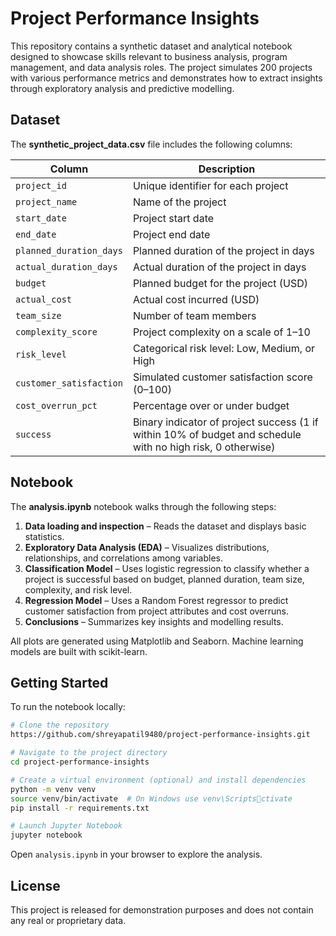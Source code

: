 
# Project Performance Insights

This repository contains a synthetic dataset and analytical notebook designed to showcase skills relevant to business analysis, program management, and data analysis roles. The project simulates 200 projects with various performance metrics and demonstrates how to extract insights through exploratory analysis and predictive modelling.

## Dataset

The **synthetic_project_data.csv** file includes the following columns:

| Column | Description |
| ------ | ----------- |
| `project_id` | Unique identifier for each project |
| `project_name` | Name of the project |
| `start_date` | Project start date |
| `end_date` | Project end date |
| `planned_duration_days` | Planned duration of the project in days |
| `actual_duration_days` | Actual duration of the project in days |
| `budget` | Planned budget for the project (USD) |
| `actual_cost` | Actual cost incurred (USD) |
| `team_size` | Number of team members |
| `complexity_score` | Project complexity on a scale of 1–10 |
| `risk_level` | Categorical risk level: Low, Medium, or High |
| `customer_satisfaction` | Simulated customer satisfaction score (0–100) |
| `cost_overrun_pct` | Percentage over or under budget |
| `success` | Binary indicator of project success (1 if within 10% of budget and schedule with no high risk, 0 otherwise) |

## Notebook

The **analysis.ipynb** notebook walks through the following steps:

1. **Data loading and inspection** – Reads the dataset and displays basic statistics.
2. **Exploratory Data Analysis (EDA)** – Visualizes distributions, relationships, and correlations among variables.
3. **Classification Model** – Uses logistic regression to classify whether a project is successful based on budget, planned duration, team size, complexity, and risk level.
4. **Regression Model** – Uses a Random Forest regressor to predict customer satisfaction from project attributes and cost overruns.
5. **Conclusions** – Summarizes key insights and modelling results.

All plots are generated using Matplotlib and Seaborn. Machine learning models are built with scikit-learn.

## Getting Started

To run the notebook locally:

```bash
# Clone the repository
https://github.com/shreyapatil9480/project-performance-insights.git

# Navigate to the project directory
cd project-performance-insights

# Create a virtual environment (optional) and install dependencies
python -m venv venv
source venv/bin/activate  # On Windows use venv\Scriptsctivate
pip install -r requirements.txt

# Launch Jupyter Notebook
jupyter notebook
```

Open `analysis.ipynb` in your browser to explore the analysis.

## License

This project is released for demonstration purposes and does not contain any real or proprietary data.

